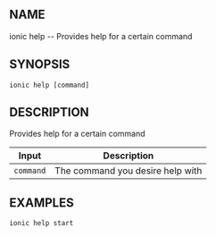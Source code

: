 
## NAME
ionic help -- Provides help for a certain command
  
## SYNOPSIS
    ionic help [command]
  
## DESCRIPTION
Provides help for a certain command


Input | Description
----- | ----------
`command` | The command you desire help with




## EXAMPLES
    ionic help start
